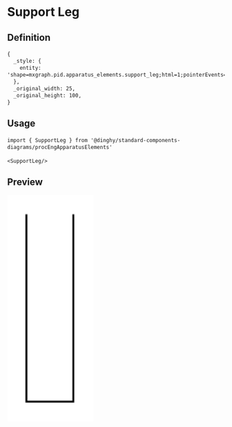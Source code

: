 # Support Leg

## Definition

```
{
  _style: { 
    entity: 'shape=mxgraph.pid.apparatus_elements.support_leg;html=1;pointerEvents=1;align=center;verticalLabelPosition=bottom;verticalAlign=top;dashed=0;',
  },
  _original_width: 25,
  _original_height: 100,
}
```

## Usage

```
import { SupportLeg } from '@dinghy/standard-components-diagrams/procEngApparatusElements'

<SupportLeg/>
```

## Preview

<img src="./support-leg.png" width="200"/>
